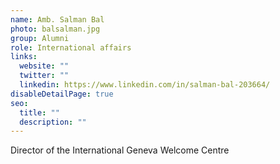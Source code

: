 ```yaml
---
name: Amb. Salman Bal
photo: balsalman.jpg
group: Alumni
role: International affairs
links:
  website: ""
  twitter: ""
  linkedin: https://www.linkedin.com/in/salman-bal-203664/
disableDetailPage: true
seo:
  title: ""
  description: ""
---
```


Director of the International Geneva Welcome Centre
